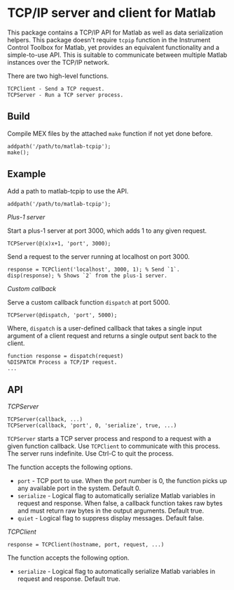 TCP/IP server and client for Matlab
===================================

This package contains a TCP/IP API for Matlab as well as data serialization
helpers. This package doesn't require `tcpip` function in the Instrument
Control Toolbox for Matlab, yet provides an equivalent functionality and a
simple-to-use API. This is suitable to communicate between multiple Matlab
instances over the TCP/IP network.

There are two high-level functions.

    TCPClient - Send a TCP request.
    TCPServer - Run a TCP server process.

Build
-----

Compile MEX files by the attached `make` function if not yet done before.

    addpath('/path/to/matlab-tcpip');
    make();

Example
-------

Add a path to matlab-tcpip to use the API.

    addpath('/path/to/matlab-tcpip');

_Plus-1 server_

Start a plus-1 server at port 3000, which adds 1 to any given request.

    TCPServer(@(x)x+1, 'port', 3000);

Send a request to the server running at localhost on port 3000.

    response = TCPClient('localhost', 3000, 1); % Send `1`.
    disp(response); % Shows `2` from the plus-1 server.

_Custom callback_

Serve a custom callback function `dispatch` at port 5000.

    TCPServer(@dispatch, 'port', 5000);

Where, `dispatch` is a user-defined callback that takes a single input argument
of a client request and returns a single output sent back to the client.

    function response = dispatch(request)
    %DISPATCH Process a TCP/IP request.
    ...


API
---

_TCPServer_

    TCPServer(callback, ...)
    TCPServer(callback, 'port', 0, 'serialize', true, ...)

`TCPServer` starts a TCP server process and respond to a request with a given
function callback. Use `TCPClient` to communicate with this process. The server
runs indefinite. Use Ctrl-C to quit the process.

The function accepts the following options.

  * `port` - TCP port to use. When the port number is 0, the function picks up
             any available port in the system. Default 0.
  * `serialize` - Logical flag to automatically serialize Matlab variables in
                  request and response. When false, a callback function takes
                  raw bytes and must return raw bytes in the output arguments.
                  Default true.
  * `quiet` - Logical flag to suppress display messages. Default false.

_TCPClient_

    response = TCPClient(hostname, port, request, ...)

The function accepts the following option.

  * `serialize` - Logical flag to automatically serialize Matlab variables in
                  request and response. Default true.
